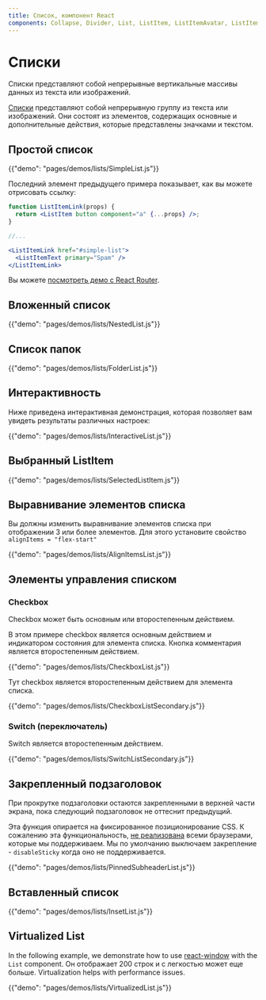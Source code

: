```yaml
---
title: Список, компонент React
components: Collapse, Divider, List, ListItem, ListItemAvatar, ListItemIcon, ListItemSecondaryAction, ListItemText, ListSubheader
---
```

# Списки

<p class="description">Списки представляют собой непрерывные вертикальные массивы данных из текста или изображений.</p>

[Списки](https://material.io/design/components/lists.html) представляют собой непрерывную группу из текста или изображений. Они состоят из элементов, содержащих основные и дополнительные действия, которые представлены значками и текстом.

## Простой список

{{"demo": "pages/demos/lists/SimpleList.js"}}

Последний элемент предыдущего примера показывает, как вы можете отрисовать ссылку:

```jsx
function ListItemLink(props) {
  return <ListItem button component="a" {...props} />;
}

//...

<ListItemLink href="#simple-list">
  <ListItemText primary="Spam" />
</ListItemLink>
```

Вы можете [посмотреть демо с React Router](/guides/composition/#react-router).

## Вложенный список

{{"demo": "pages/demos/lists/NestedList.js"}}

## Список папок

{{"demo": "pages/demos/lists/FolderList.js"}}

## Интерактивность

Ниже приведена интерактивная демонстрация, которая позволяет вам увидеть результаты различных настроек:

{{"demo": "pages/demos/lists/InteractiveList.js"}}

## Выбранный ListItem

{{"demo": "pages/demos/lists/SelectedListItem.js"}}

## Выравнивание элементов списка

Вы должны изменить выравнивание элементов списка при отображении 3 или более элементов. Для этого установите свойство `alignItems = "flex-start"`

{{"demo": "pages/demos/lists/AlignItemsList.js"}}

## Элементы управления списком

### Checkbox

Checkbox может быть основным или второстепенным действием.

В этом примере checkbox является основным действием и индикатором состояния для элемента списка. Кнопка комментария является второстепенным действием.

{{"demo": "pages/demos/lists/CheckboxList.js"}}

Тут checkbox является второстепенным действием для элемента списка.

{{"demo": "pages/demos/lists/CheckboxListSecondary.js"}}

### Switch (переключатель)

Switch является второстепенным действием.

{{"demo": "pages/demos/lists/SwitchListSecondary.js"}}

## Закрепленный подзаголовок

При прокрутке подзаголовки остаются закрепленными в верхней части экрана, пока следующий подзаголовок не оттеснит предыдущий.

Эта функция опирается на фиксированное позиционирование CSS. К сожалению эта функциональность, [не реализована](https://caniuse.com/#search=sticky) всеми браузерами, которые мы поддерживаем. Мы по умолчанию выключаем закрепление - `disableSticky` когда оно не поддерживается.

{{"demo": "pages/demos/lists/PinnedSubheaderList.js"}}

## Вставленный список

{{"demo": "pages/demos/lists/InsetList.js"}}

## Virtualized List

In the following example, we demonstrate how to use [react-window](https://github.com/bvaughn/react-window) with the `List` component. Он отображает 200 строк и c легкостью может еще больше. Virtualization helps with performance issues.

{{"demo": "pages/demos/lists/VirtualizedList.js"}}